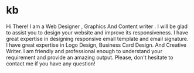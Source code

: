 # kb
Hi There! I am a Web Designer , Graphics And Content writer . I will be glad to assist you to design your website and improve its responsiveness. I have great expertise in designing responsive email template and email signature. I have great expertise in Logo Design, Business Card Design. And Creative Writer. I am friendly and professional enough to understand your requirement and provide an amazing output. Please, don't hesitate to contact me if you have any question! 
